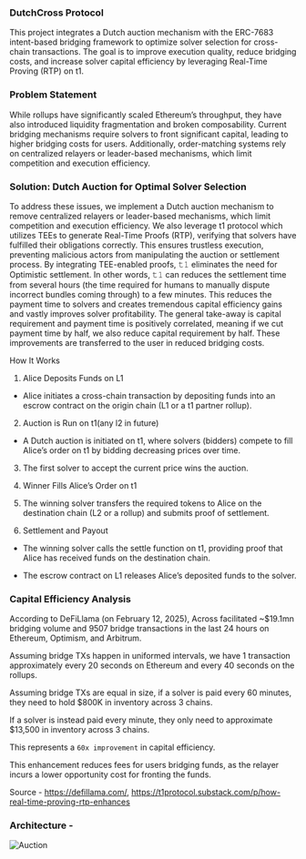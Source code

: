 ### DutchCross Protocol

This project integrates a Dutch auction mechanism with the ERC-7683 intent-based bridging framework to optimize solver selection for cross-chain transactions. The goal is to improve execution quality, reduce bridging costs, and increase solver capital efficiency by leveraging Real-Time Proving (RTP) on t1.

### Problem Statement

While rollups have significantly scaled Ethereum’s throughput, they have also introduced liquidity fragmentation and broken composability. Current bridging mechanisms require solvers to front significant capital, leading to higher bridging costs for users. Additionally, order-matching systems rely on centralized relayers or leader-based mechanisms, which limit competition and execution efficiency.

### Solution: Dutch Auction for Optimal Solver Selection

To address these issues, we implement a Dutch auction mechanism to remove centralized relayers or leader-based mechanisms, which limit competition and execution efficiency. We also leverage t1 protocol which utilizes TEEs to generate Real-Time Proofs (RTP), verifying that solvers have fulfilled their obligations correctly. This ensures trustless execution, preventing malicious actors from manipulating the auction or settlement process. By integrating TEE-enabled proofs, 𝚝𝟷 eliminates the need for Optimistic settlement. In other words, 𝚝𝟷 can reduces the settlement time from several hours (the time required for humans to manually dispute incorrect bundles coming through) to a few minutes. This reduces the payment time to solvers and creates tremendous capital efficiency gains and vastly improves solver profitability. The general take-away is capital requirement and payment time is positively correlated, meaning if we cut payment time by half, we also reduce capital requirement by half. These improvements are transferred to the user in reduced bridging costs.

How It Works

1. Alice Deposits Funds on L1

- Alice initiates a cross-chain transaction by depositing funds into an escrow contract on the origin chain (L1 or a t1 partner rollup).

2. Auction is Run on t1(any l2 in future)

- A Dutch auction is initiated on t1, where solvers (bidders) compete to fill Alice’s order on t1 by bidding decreasing prices over time.

3. The first solver to accept the current price wins the auction.

4. Winner Fills Alice’s Order on t1

5. The winning solver transfers the required tokens to Alice on the destination chain (L2 or a rollup) and submits proof of settlement.

6. Settlement and Payout

- The winning solver calls the settle function on t1, providing proof that Alice has received funds on the destination chain.

- The escrow contract on L1 releases Alice’s deposited funds to the solver.

### Capital Efficiency Analysis

According to DeFiLlama (on February 12, 2025), Across facilitated ~$19.1mn bridging volume and 9507 bridge transactions in the last 24 hours on Ethereum, Optimism, and Arbitrum.

Assuming bridge TXs happen in uniformed intervals, we have 1 transaction approximately every 20 seconds on Ethereum and every 40 seconds on the rollups.

Assuming bridge TXs are equal in size, if a solver is paid every 60 minutes, they need to hold $800K in inventory across 3 chains.

If a solver is instead paid every minute, they only need to approximate $13,500 in inventory across 3 chains.

This represents a `60x improvement` in capital efficiency.

This enhancement reduces fees for users bridging funds, as the relayer incurs a lower opportunity cost for fronting the funds.

Source - https://defillama.com/, https://t1protocol.substack.com/p/how-real-time-proving-rtp-enhances

### Architecture - 

![Auction](https://github.com/user-attachments/assets/501203a4-d483-4dbe-939f-c633f2939b10)


